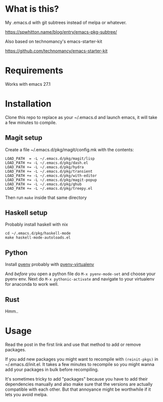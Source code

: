# What is this?

My .emacs.d with git subtrees instead of melpa or whatever.

https://spwhitton.name/blog/entry/emacs-pkg-subtree/

Also based on technomancy's emacs-starter-kit

https://github.com/technomancy/emacs-starter-kit

# Requirements

Works with emacs 27.1

# Installation

Clone this repo to replace as your ~/.emacs.d and launch emacs, it will take a few minutes to compile.

## Magit setup

Create a file ~/.emacs.d/pkg/magit/config.mk with the contents:

    LOAD_PATH  = -L ~/.emacs.d/pkg/magit/lisp
    LOAD_PATH += -L ~/.emacs.d/pkg/dash.el
    LOAD_PATH += -L ~/.emacs.d/pkg/hydra
    LOAD_PATH += -L ~/.emacs.d/pkg/transient
    LOAD_PATH += -L ~/.emacs.d/pkg/with-editor
    LOAD_PATH += -L ~/.emacs.d/pkg/magit-popup
    LOAD_PATH += -L ~/.emacs.d/pkg/ghub
    LOAD_PATH += -L ~/.emacs.d/pkg/treepy.el

Then run `make` inside that same directory

## Haskell setup

Probably install haskell with nix

    cd ~/.emacs.d/pkg/haskell-mode
    make haskell-mode-autoloads.el

## Python

Install [pyenv](https://github.com/pyenv/pyenv) probably with [pyenv-virtualenv](https://github.com/pyenv/pyenv-virtualenv)

And _before_ you open a python file do `M-x pyenv-mode-set` and choose your
pyenv env. Next do `M-x pythonic-activate` and navigate to your virtualenv for
anaconda to work well.

## Rust

Hmm..

# Usage

Read the post in the first link and use that method to add or remove packages.

If you add new packages you might want to recompile with `(reinit-pkgs)` in ~/.emacs.d/init.el. It takes a few minutes to recompile so you might wanna add your packages in bulk before recompiling.

It's sometimes tricky to add "packages" because you have to add their dependencies manually and also make sure that the versions are actually compatible with each other. But that annoyance might be worthwhile if it lets you avoid melpa.
